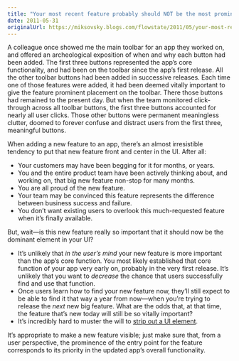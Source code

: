 ```yaml
---
title: "Your most recent feature probably should NOT be the most prominent element of your UI"
date: 2011-05-31
originalUrl: https://miksovsky.blogs.com/flowstate/2011/05/your-most-recent-feature-probably-should-not-be-the-most-prominent-element-of-your-ui.html
---
```


<p>
  A colleague once showed me the main toolbar for an app they worked on, and
  offered an archeological exposition of when and why each button had been
  added. The first three buttons represented the app’s core functionality, and
  had been on the toolbar since the app’s first release. All the other toolbar
  buttons had been added in successive releases. Each time one of those features
  were added, it had been deemed vitally important to give the feature prominent
  placement on the toolbar. There those buttons had remained to the present day.
  But when the team monitored click-through across all toolbar buttons, the
  first three buttons accounted for nearly all user clicks. Those other buttons
  were permanent meaningless clutter, doomed to forever confuse and distract
  users from the first three, meaningful buttons.
</p>
<p>
  When adding a new feature to an app, there’s an almost irresistible tendency
  to put that new feature front and center in the UI. After all:
</p>
<ul>
  <li>Your customers may have been begging for it for months, or years.</li>
  <li>
    You and the entire product team have been actively thinking about, and
    working on, that big new feature non-stop for many months.
  </li>
  <li>You are all proud of the new feature.</li>
  <li>
    Your team may be convinced this feature represents the difference between
    business success and failure.
  </li>
  <li>
    You don’t want existing users to overlook this much-requested feature when
    it’s finally available.
  </li>
</ul>
<p>
  But, wait—is this new feature really so important that it should now be the
  dominant element in your UI?
</p>
<ul>
  <li>
    It’s unlikely that <em>in the user’s mind</em> your new feature is more
    important than the app’s core function. You most likely established that
    core function of your app very early on, probably in the very first release.
    It’s unlikely that you want to <em>decrease</em> the chance that users
    successfully find and use that function.
  </li>
  <li>
    Once users learn how to find your new feature now, they’ll still expect to
    be able to find it that way a year from now—when you’re trying to release
    the <em>next</em> new big feature. What are the odds that, at that time, the
    feature that’s new today will still be so vitally important?
  </li>
  <li>
    It’s incredibly hard to muster the will to
    <a
      href="/posts/2011/04-04-start-with-a-stripped-down-visual-design-and-slowly-add-elements-back-in.html"
      >strip out a UI element</a
    >.
  </li>
</ul>
<p>
  It’s appropriate to make a new feature visible; just make sure that, from a
  user perspective, the prominence of the entry point for the feature
  corresponds to its priority in the updated app’s overall functionality.
</p>
